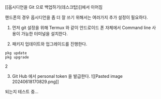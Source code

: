 


[[옵시디언을 Git 으로 백업하기(데스크탑)]]에서 이어짐



핸드폰의 경우 옵시디언을 좀 더 잘 쓰기 위해서는 여러가지 추가 설정이 필요하다.

1. 먼저 git 설정을 위해 Termux 와 같이 안드로이드 폰 자체에서 Command line 사용이 가능한 터미널을 설치한다.


2. 패키지 업데이트와 업그레이드를 진행한다.

```
pkg update
pkg upgrade
```

2


3. Git Hub 에서 personal token  을 발급한다.
![[Pasted image 20240618170829.png]]



되는지 테스트 중...

